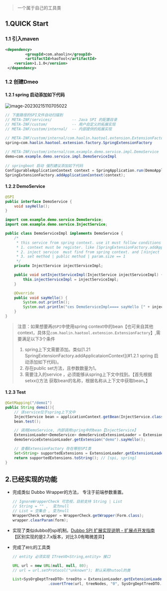 > 一个属于自己的工具类

## 1.QUICK Start

### 1.1 引入maven

```xml
<dependency>
         <groupId>com.ahaolin</groupId>
         <artifactId>haoTool</artifactId>
	<version>1.1.0</version>
 </dependency>
```

### 1.2 创建Dmeo

#### 1.2.1 spring 启动添加如下代码

![image-20230215110705022](https://ahaolin-public-img.oss-cn-hangzhou.aliyuncs.com/img/202302151208872.png)

```java
// 下面路径的SPI文件自动扫描到
// META-INF/services/         -- Java SPI 的配置目录
// META-INF/custom/           -- 用户自定义的拓展实现
// META-INF/custom/internal/  -- 内部提供的拓展实现

// META-INF/custom/internal/com.haolin.haotool.extension.ExtensionFactory
spring=com.haolin.haotool.extension.factory.SpringExtensionFactory
    
// META-INF/custom/internal/com.example.demo.service.impl.DemoService
demo=com.example.demo.service.impl.DemoServiceImpl 
    
// springboot 启动 强烈建议添加如下代码
ConfigurableApplicationContext context = SpringApplication.run(DemoApplication.class, args);
SpringExtensionFactory.addApplicationContext(context);
```

#### 1.2.2 DemoService

```java
@SPI
public interface DemoService {
    void sayHello();
}

import com.example.demo.service.DemoService;
import com.example.demo.service.InjectService;

public class DemoServiceImpl implements DemoService {
    /*
     * this service from spring context. use it must follow conditions [form dubbo 2.7.x]
     * 1. context must be register. like [SpringExtensionFactory.addApplicationContext(run);]
     * 2. inject service  must find from spring context. and [※inject name]
     * 3. set method | public method | param.size == 1
     */
    private InjectService injectServiceImpl;

    public void setInjectServiceImpl(InjectService injectServiceImpl) {
        this.injectServiceImpl = injectServiceImpl;
    }

    @Override
    public void sayHello() {
        System.out.println();
        System.out.println("ces DemoServiceImpl==== sayHello [" + injectServiceImpl.test());
    }
}
```

> 注意：如果想要再`@SPI`中使用spring context中的bean【也可来自其他context，具体见`com.haolin.haotool.extension.ExtensionFactory`】,需要满足以下3个条件
>
> 1. spring上下文需要添加。类似[1.21 SpringExtensionFactory.addApplicataionContext](#1.2.1 spring 启动添加如下代码)。
> 2. 存在public set方法，且参数数量为1。
> 3. 需要注入的service ，必须能够从spring上下文中找到。【首先根据 setxx()方法 获取bean的名称，根据名称从上下文中获取bean。】

#### 1.2.3 Test

```java
@GetMapping("/demo1")
public String demo1(){
    // 该service位于spring上下文中
    InjectService bean = applicationContext.getBean(InjectService.class);
    bean.test();

    // 调用DemoService, 内部调用spring中的bean【InjectService】
    ExtensionLoader<DemoService> demoServiceExtensionLoader = ExtensionLoader.getExtensionLoader(DemoService.class);
    demoServiceExtensionLoader.getExtension("demo").sayHello();

    // 查看ExtensionFactory 存在哪些SPI类
    Set<String> supportedExtensions = ExtensionLoader.getExtensionLoader(ExtensionFactory.class).getSupportedExtensions();
    return supportedExtensions.toString(); // [spi, spring]
}
```



## 2.已经实现的功能

- 完成类似 Dubbo Wrapper的方法， 专注于前端参数重置。

  ```java
  // IgnoreWrapperCheck 可忽视，目前支持 String | List
  // String = "" ,  变为null
  // List = 空集合 , 变为null
  WrapperCheck wrapper = WrapperCheck.getWrapper(Form.class);
  wrapper.clearParam(form);
  ```

- 实现了类似dubbo的spi机制。[Dubbo SPI 扩展实现说明 - 扩展点开发指南 ](https://www.bookstack.cn/read/dubbo-3.1-zh/c3b9049b6a0c218c.md) 【区别实现的是2.7.x版本，对比3.0有略微差异】

- 完成了`树化`的工具类

  ```java
  // entity 必须实现 ITreeVO<String,entity> 接口
  
  URL url = new URL(null, null, 80);
  // url = url.setProtocol("unknown"); 默认采用hutool的类
  
  List<SysOrgDeptTreeDTO> treeDto = ExtensionLoader.getExtensionLoader(TreeBuilder.class).getAdaptiveExtension()
                  .covertTree(url, treeNodes, "0", SysOrgDeptTreeDTO.class, TreeBuilder.DEFAULT_STRING_NODE_PARSER);
  ```

  
